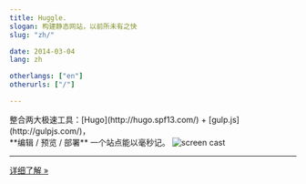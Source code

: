 ```yaml
---
title: Huggle.
slogan: 构建静态网站，以前所未有之快
slug: "zh/"

date: 2014-03-04
lang: zh

otherlangs: ["en"]
otherurls: ["/"]

---
```


<p class="intro">
整合两大极速工具：[Hugo](http://hugo.spf13.com/) + [gulp.js](http://gulpjs.com/)，<br>
**编辑 / 预览 / 部署** 一个站点能以毫秒记。

<img src="../media/huggle-demo.gif" alt="screen cast" class="img-responsive">

<hr>
<a class="btn btn-primary btn-lg" href="intro/">详细了解 &raquo;</a>
